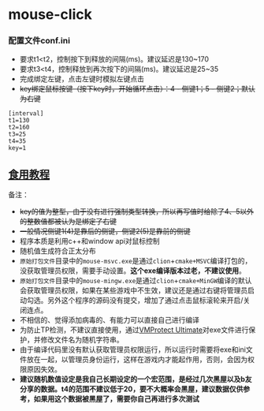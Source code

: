 # mouse-click
### 配置文件conf.ini
- 要求t1<t2，控制按下到释放的间隔(ms)。建议延迟是130~170
- 要求t3<t4，控制释放到再次按下的间隔(ms)。建议延迟是25~35
- 完成绑定左键，点击左键时模拟左键点击
- ~~key绑定鼠标按键（按下key时，开始循环点击）：4 - 侧键1；5 - 侧键2；默认为右键~~
```
[interval]
t1=130
t2=160
t3=25
t4=35
key=1
```
## [食用教程](https://www.bilibili.com/opus/1096518104292261896)

备注：
- ~~key的值为整型，由于没有进行强制类型转换，所以再写值时给除了4、5以外的整数值都被认为是绑定了右键~~
- ~~一般情况侧键1(4)是靠后的侧键，侧键2(5)是靠前的侧键~~
- 程序本质是利用c++和window api对鼠标控制
- 随机值生成符合正太分布
- ```原始打包文件```目录中的```mouse-msvc.exe```是通过```clion```+```cmake+MSVC```编译打包的，没获取管理员权限，需要手动设置。**这个exe编译版本过老，不建议使用**。
- ```原始打包文件```目录中的```mouse-mingw.exe```是通过```clion```+```cmake+MinGW```编译的默认会获取管理员权限，如果在某些游戏中不生效，建议还是通过右键将管理员启动勾选。另外这个程序的源码没有提交，增加了通过点击鼠标滚轮来开启/关闭连点。
- 不相信的、觉得添加病毒的、有能力可以直接自己进行编译
- 为防止TP检测，不建议直接使用，通过[VMProtect Ultimate](https://bunny6111.lanzouq.com/iJYaQ286nctg)对exe文件进行保护，并修改文件名为随机字符串。
- 由于编译代码里没有默认获取管理员权限运行，所以运行时需要将exe和ini文件放在一起，以管理员身份运行，这样在游戏内才能起作用，否则，会因为权限原因失效。
- **建议随机数值设定是我自己长期设定的一个宏范围，是经过几次黑屋以及b友分享的数据。t4的范围不建议低于20，要不大概率会黑屋，建议数据仅供参考，如果用这个数据被黑屋了，需要你自己再进行多次测试**

